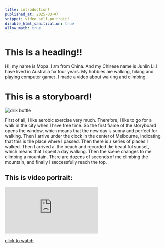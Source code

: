 ```yaml
---
title: introduction!
published_at: 2025-03-07
snippet: video self-portrait!
disable_html_sanitization: true
allow_math: true
---
```


# This is a heading!!

HI, my name is Mopa. I am from China. And my Chinese name is Junlin Li.I have lived in Australia for four years. My hobbies are walking, hiking and playing computer games.
I made a video about walking and climbing.

# This is a storyboard!
![drik bottle](week1/storyboard.jpg)

First of all, I like aerobic exercise very much. Therefore, I like to go for a walk in the city when I have free time. So the first frame of the storyboard opens the window, which means that the new day is sunny and perfect for walking. Then I arrive under the clock in the center of Melbourne, indicating that this is the place where I passed. Then there is a series of places I walked. Then I arrived at the beach and recorded the beautiful sunset, which means that I spent a day walking. Then the scene changes to me climbing a mountain. There are dozens of seconds of me climbing the mountain, and finally I successfully reach the top.

## This is video portrait:

<iframe id="Walking and Hiking" src="https://www.youtube.com/embed/GoJoC7V4vzY?si=-_Wd8YgqBVc5_r0h" title="introduction" frameborder="0" allow="accelerometer; autoplay; clipboard-write; encrypted-media; gyroscope; picture-in-picture; web-share" referrerpolicy="strict-origin-when-cross-origin" allowfullscreen></iframe>

<script type="module">

    console.log (`hello world! 🚀`)

    const iframe  = document.getElementById (`Walking and Hiking`)
    iframe.width  = iframe.parentNode.scrollWidth
    iframe.height = iframe.width * 9 / 16

</script>

<a href="https://www.youtube.com/watch?v=GoJoC7V4vzY" target="_blank">click to watch</a>


